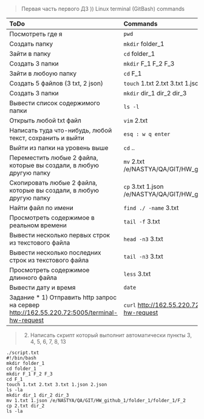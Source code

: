 > Первая часть первого  ДЗ  ))
> Linux terminal (GitBash) commands

|ToDo|Commands|
|:---------------|:-----|
|Посмотреть где я| `pwd` |
|Создать папку|`mkdir` folder_1|
|Зайти в папку|`cd` folder_1|
|Создать 3 папки|`mkdir` F_1 F_2 F_3|
|Зайти в любоую папку|`cd` F_1|
|Создать 5 файлов (3 txt, 2 json)|`touch` 1.txt 2.txt 3.txt 1.json 2.json
|Создать 3 папки|`mkdir` dir_1 dir_2 dir_3|
|Вывести список содержимого папки|`ls -l`|
|Открыть любой txt файл|`vim` 2.txt|
|Написать туда что-нибудь, любой текст, сохранить и выйти| `esq : w q enter`|
|Выйти из папки на уровень выше|`cd` ..|
|Переместить любые 2 файла, которые вы создали, в любую другую папку|`mv` 2.txt /e/NASTYA/QA/GIT/HW_github_1/folder_1/F_2|
|Скопировать любые 2 файла, которые вы создали, в любую другую папку|`cp` 3.txt 1.json /e/NASTYA/QA/GIT/HW_github_1/folder_1/F_3|
|Найти файл по имени|`find ./ -name` 3.txt|
|Просмотреть содержимое в реальном времени|`tail -f` 3.txt|
|Вывести несколько первых строк из текстового файла|`head -n3` 3.txt|
|Вывести несколько последних строк из текстового файла|`tail -n3` 3.txt|
|Просмотреть содержимое длинного файла|`less` 3.txt|
|Вывести дату и время|`date`|
|Задание * 1) Отправить http запрос на сервер http://162.55.220.72:5005/terminal-hw-request|`curl` http://162.55.220.72:5005/terminal-hw-request|

> 2) Написать скрипт который выполнит автоматически пункты 3, 4, 5, 6, 7, 8, 13

    ./script.txt
    #!/bin/bash
    mkdir folder_1
    cd folder_1
    mkdir F_1 F_2 F_3
    cd F_1
    touch 1.txt 2.txt 3.txt 1.json 2.json
    ls -la
    mkdir dir_1 dir_2 dir_3
    mv 1.txt 1.json /e/NASTYA/QA/GIT/HW_github_1/folder_1/folder_1/F_2
    cp 2.txt dir_2
    ls -la
